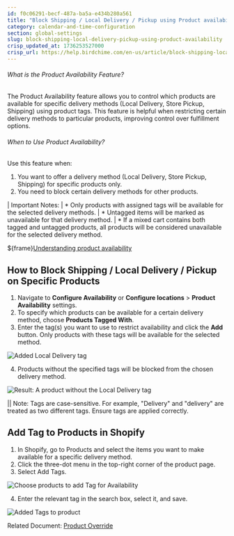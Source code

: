 ```yaml
---
id: f0c06291-becf-487a-ba5a-e434b280a561
title: "Block Shipping / Local Delivery / Pickup using Product availability"
category: calendar-and-time-configuration
section: global-settings
slug: block-shipping-local-delivery-pickup-using-product-availability
crisp_updated_at: 1736253527000
crisp_url: https://help.birdchime.com/en-us/article/block-shipping-local-delivery-pickup-using-product-availability-t1zg9b/
---
```


###### What is the Product Availability Feature?

The Product Availability feature allows you to control which products are available for specific delivery methods (Local Delivery, Store Pickup, Shipping) using product tags. This feature is helpful when restricting certain delivery methods to particular products, improving control over fulfillment options.

###### When to Use Product Availability?

Use this feature when:

1. You want to offer a delivery method (Local Delivery, Store Pickup, Shipping) for specific products only.
2. You need to block certain delivery methods for other products.

| Important Notes:
| * Only products with assigned tags will be available for the selected delivery methods.
| * Untagged items will be marked as unavailable for that delivery method.
| * If a mixed cart contains both tagged and untagged products, all products will be considered unavailable for the selected delivery method.

${frame}[Understanding product availability](https://www.loom.com/embed/a29cd98dd97a492fa9059ece7722223d?sid=080af4f6-9e98-40c1-84e8-1e2110d3c1a6)

## How to Block Shipping / Local Delivery / Pickup on Specific Products

1. Navigate to **Configure Availability** or **Configure locations** > **Product Availability** settings.
2. To specify which products can be available for a certain delivery method, choose **Products Tagged With**.
3. Enter the tag(s) you want to use to restrict availability and click the **Add** button. Only products with these tags will be available for the selected method.

![Added Local Delivery tag](https://storage.crisp.chat/users/helpdesk/website/ca826b447482b000/image_5stx3t.png)

4. Products without the specified tags will be blocked from the chosen delivery method.

![Result: A product without the Local Delivery tag](https://storage.crisp.chat/users/helpdesk/website/ca826b447482b000/image_1qq6n5z.png)

|| Note: Tags are case-sensitive. For example, "Delivery" and "delivery" are treated as two different tags. Ensure tags are applied correctly.

## Add Tag to Products in Shopify

1. In Shopify, go to Products and select the items you want to make available for a specific delivery method.
2. Click the three-dot menu in the top-right corner of the product page.
3. Select Add Tags.

![Choose products to add Tag for Availability](https://storage.crisp.chat/users/helpdesk/website/ca826b447482b000/image-3_1ei5qph.png)

4. Enter the relevant tag in the search box, select it, and save.

![Added Tags to product](https://storage.crisp.chat/users/helpdesk/website/ca826b447482b000/image_1ulu0c0.png)

Related Document: [Product Override](https://help.birdchime.com/en-us/article/product-override-g2yfl9/)
